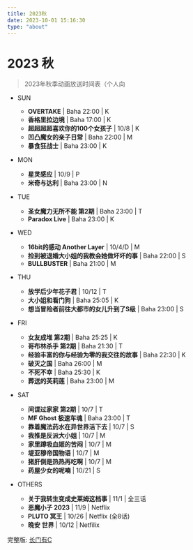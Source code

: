 ```yaml
---
title: 2023秋
date: 2023-10-01 15:16:30
type: "about"
---
```


# 2023 秋

> 2023年秋季动画放送时间表（个人向

- SUN
    * **OVERTAKE** | Baha 22:00 | K
    * **香格里拉边境** | Baha 17:00 | K
    * **超超超超喜欢你的100个女孩子** | 10/8 | K
    * **凹凸魔女的亲子日常** | Baha 22:00 | M
    * **暴食狂战士** | Baha 23:00 | K

- MON
    * **星灵感应** | 10/9 | P
    * **米奇与达利** | Baha 23:00 | N

- TUE
    * **圣女魔力无所不能 第2期** | Baha 23:00 | T
    * **Paradox Live** | Baha 23:00 | K

- WED
    * **16bit的感动 Another Layer** | 10/4/D | M
    * **捡到被退婚大小姐的我教会她做坏坏的事** | Baha 22:00 | S
    * **BULLBUSTER** | Baha 21:00 | M

- THU
    * **放学后少年花子君** | 10/12 | T
    * **大小姐和看门狗** | Baha 25:05 | K
    * **想当冒险者前往大都市的女儿升到了S级** | Baha 23:00 | S

- FRI
    * **女友成堆 第2期** | Baha 25:25 | K
    * **哥布林杀手 第2期** | Baha 21:30 | T
    * **经验丰富的你与经验为零的我交往的故事** | Baha 22:30 | K
    * **破灭之国** | Baha 26:00 | M
    * **不死不幸** | Baha 25:30 | K
    * **葬送的芙莉莲** | Baha 23:00 | M

- SAT
    * **间谍过家家 第2期** | 10/7 | T
    * **MF Ghost 极速车魂** | Baha 23:00 | T
    * **靠着魔法药水在异世界活下去** | 10/7 | S
    * **我推是反派大小姐** | 10/7 | M
    * **家里蹲吸血姬的苦闷** | 10/7 | M
    * **堤亚穆帝国物语** | 10/7 | M
    * **猪肝倒是热热再吃啊** | 10/7 | M
    * **药屋少女的呢喃** | 10/21 | S

- OTHERS
    * **关于我转生变成史莱姆这档事** | 11/1 | 全三话
    * **恶魔小子 2023** | 11/9 | Netflix 
    * **PLUTO 冥王** | 10/26 | Netflix (全8话)
    * **晚安 世界** | 10/12 | Netfilix



<!-- 下图来自[长门有C](https://www.bilibili.com/video/BV1vu411372v) ： -->
<!---->
<!-- ![2023-09-30_13-07](https://s2.loli.net/2023/10/02/Xrb2MZfHqUkYmWa.png) -->

完整版: [ 长门有C ](https://yuc.wiki/202310/)

